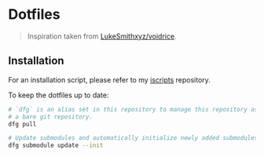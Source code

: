 # Dotfiles

> Inspiration taken from [LukeSmithxyz/voidrice](https://github.com/LukeSmithxyz/voidrice).

## Installation
For an installation script, please refer to my
[iscripts](https://github.com/yannickperrenet/iscripts) repository.

To keep the dotfiles up to date:
```bash
# `dfg` is an alias set in this repository to manage this repository as
# a bare git repository.
dfg pull

# Update submodules and automatically initialize newly added submodules.
dfg submodule update --init
```
